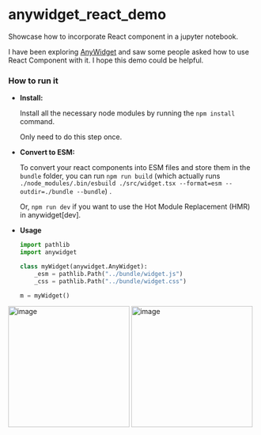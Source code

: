 # anywidget_react_demo

Showcase how to incorporate React component in a jupyter notebook.

I have been exploring [AnyWidget](https://github.com/manzt/anywidget) and saw some people asked how to use React Component with it.
I hope this demo could be helpful.

### How to run it

- **Install:**
  
  Install all the necessary node modules by running the `npm install` command.

  Only need to do this step once. 

- **Convert to ESM:**
  
  To convert your react components into ESM files and store them in the `bundle` folder, you can run
  `npm run build` (which actually runs `./node_modules/.bin/esbuild ./src/widget.tsx --format=esm --outdir=./bundle --bundle`) .
  
  Or, `npm run dev` if you want to use the Hot Module Replacement (HMR) in anywidget[dev].

- **Usage**

  ```python
  import pathlib
  import anywidget
  
  class myWidget(anywidget.AnyWidget):
      _esm = pathlib.Path("../bundle/widget.js")
      _css = pathlib.Path("../bundle/widget.css")
  
  m = myWidget()
  ```

<img height="245" alt="image" src="https://github.com/wangqianwen0418/anywidget_react_demo/assets/19774198/6ce3eb61-d818-41a4-a86d-cabe4cc6ea32">

  <img height="245" alt="image" src="https://github.com/wangqianwen0418/anywidget_react_demo/assets/19774198/262b68ad-0683-4308-878c-b41e22635a89">

